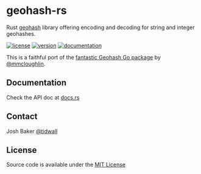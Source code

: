 # geohash-rs

Rust [geohash](https://en.wikipedia.org/wiki/Geohash) library offering encoding
and decoding for string and integer geohashes.

[![license](https://img.shields.io/crates/l/tidwall_geohash.svg)](LICENSE)
[![version](https://img.shields.io/crates/v/tidwall_geohash.svg)](https://crates.io/crates/tidwall_geohash/)
[![documentation](https://docs.rs/tidwall_geohash/badge.svg)](https://docs.rs/tidwall_geohash/)

This is a faithful port of the [fantastic Geohash Go package](https://github.com/mmcloughlin/geohash) by [@mmcloughlin](https://github.com/mmcloughlin).

## Documentation

Check the API doc at [docs.rs](https://docs.rs/tidwall_geohash/)

## Contact 

Josh Baker [@tidwall](https://twitter.com/tidwall)

## License 

Source code is available under the [MIT License](LICENSE)

